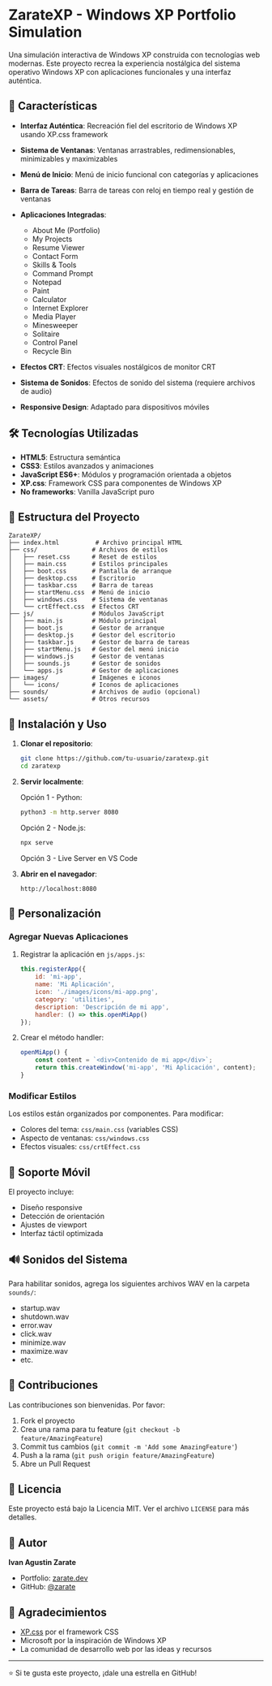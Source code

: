 # ZarateXP - Windows XP Portfolio Simulation

Una simulación interactiva de Windows XP construida con tecnologías web modernas. Este proyecto recrea la experiencia nostálgica del sistema operativo Windows XP con aplicaciones funcionales y una interfaz auténtica.

## 🚀 Características

- **Interfaz Auténtica**: Recreación fiel del escritorio de Windows XP usando XP.css framework
- **Sistema de Ventanas**: Ventanas arrastrables, redimensionables, minimizables y maximizables
- **Menú de Inicio**: Menú de inicio funcional con categorías y aplicaciones
- **Barra de Tareas**: Barra de tareas con reloj en tiempo real y gestión de ventanas
- **Aplicaciones Integradas**:
  - About Me (Portfolio)
  - My Projects
  - Resume Viewer
  - Contact Form
  - Skills & Tools
  - Command Prompt
  - Notepad
  - Paint
  - Calculator
  - Internet Explorer
  - Media Player
  - Minesweeper
  - Solitaire
  - Control Panel
  - Recycle Bin

- **Efectos CRT**: Efectos visuales nostálgicos de monitor CRT
- **Sistema de Sonidos**: Efectos de sonido del sistema (requiere archivos de audio)
- **Responsive Design**: Adaptado para dispositivos móviles

## 🛠️ Tecnologías Utilizadas

- **HTML5**: Estructura semántica
- **CSS3**: Estilos avanzados y animaciones
- **JavaScript ES6+**: Módulos y programación orientada a objetos
- **XP.css**: Framework CSS para componentes de Windows XP
- **No frameworks**: Vanilla JavaScript puro

## 📁 Estructura del Proyecto

```
ZarateXP/
├── index.html          # Archivo principal HTML
├── css/               # Archivos de estilos
│   ├── reset.css      # Reset de estilos
│   ├── main.css       # Estilos principales
│   ├── boot.css       # Pantalla de arranque
│   ├── desktop.css    # Escritorio
│   ├── taskbar.css    # Barra de tareas
│   ├── startMenu.css  # Menú de inicio
│   ├── windows.css    # Sistema de ventanas
│   └── crtEffect.css  # Efectos CRT
├── js/                # Módulos JavaScript
│   ├── main.js        # Módulo principal
│   ├── boot.js        # Gestor de arranque
│   ├── desktop.js     # Gestor del escritorio
│   ├── taskbar.js     # Gestor de barra de tareas
│   ├── startMenu.js   # Gestor del menú inicio
│   ├── windows.js     # Gestor de ventanas
│   ├── sounds.js      # Gestor de sonidos
│   └── apps.js        # Gestor de aplicaciones
├── images/            # Imágenes e iconos
│   └── icons/         # Iconos de aplicaciones
├── sounds/            # Archivos de audio (opcional)
└── assets/            # Otros recursos

```

## 🚀 Instalación y Uso

1. **Clonar el repositorio**:
   ```bash
   git clone https://github.com/tu-usuario/zaratexp.git
   cd zaratexp
   ```

2. **Servir localmente**:
   
   Opción 1 - Python:
   ```bash
   python3 -m http.server 8080
   ```
   
   Opción 2 - Node.js:
   ```bash
   npx serve
   ```
   
   Opción 3 - Live Server en VS Code

3. **Abrir en el navegador**:
   ```
   http://localhost:8080
   ```

## 🎨 Personalización

### Agregar Nuevas Aplicaciones

1. Registrar la aplicación en `js/apps.js`:
   ```javascript
   this.registerApp({
       id: 'mi-app',
       name: 'Mi Aplicación',
       icon: './images/icons/mi-app.png',
       category: 'utilities',
       description: 'Descripción de mi app',
       handler: () => this.openMiApp()
   });
   ```

2. Crear el método handler:
   ```javascript
   openMiApp() {
       const content = `<div>Contenido de mi app</div>`;
       return this.createWindow('mi-app', 'Mi Aplicación', content);
   }
   ```

### Modificar Estilos

Los estilos están organizados por componentes. Para modificar:
- Colores del tema: `css/main.css` (variables CSS)
- Aspecto de ventanas: `css/windows.css`
- Efectos visuales: `css/crtEffect.css`

## 📱 Soporte Móvil

El proyecto incluye:
- Diseño responsive
- Detección de orientación
- Ajustes de viewport
- Interfaz táctil optimizada

## 🔊 Sonidos del Sistema

Para habilitar sonidos, agrega los siguientes archivos WAV en la carpeta `sounds/`:
- startup.wav
- shutdown.wav
- error.wav
- click.wav
- minimize.wav
- maximize.wav
- etc.

## 🤝 Contribuciones

Las contribuciones son bienvenidas. Por favor:
1. Fork el proyecto
2. Crea una rama para tu feature (`git checkout -b feature/AmazingFeature`)
3. Commit tus cambios (`git commit -m 'Add some AmazingFeature'`)
4. Push a la rama (`git push origin feature/AmazingFeature`)
5. Abre un Pull Request

## 📄 Licencia

Este proyecto está bajo la Licencia MIT. Ver el archivo `LICENSE` para más detalles.

## 👤 Autor

**Ivan Agustin Zarate**
- Portfolio: [zarate.dev](https://zarate.dev)
- GitHub: [@zarate](https://github.com/zarate)

## 🙏 Agradecimientos

- [XP.css](https://botoxparty.github.io/XP.css/) por el framework CSS
- Microsoft por la inspiración de Windows XP
- La comunidad de desarrollo web por las ideas y recursos

---

⭐ Si te gusta este proyecto, ¡dale una estrella en GitHub!